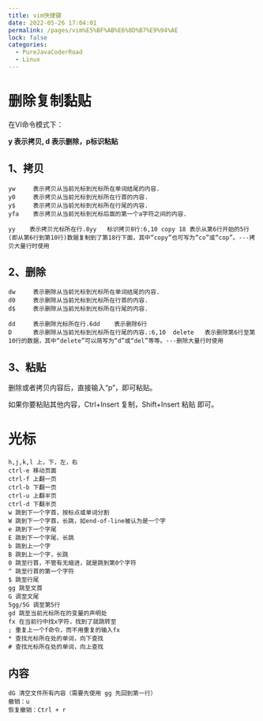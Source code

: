 ```yaml
---
title: vim快捷键
date: 2022-05-26 17:04:01
permalink: /pages/vim%E5%BF%AB%E6%8D%B7%E9%94%AE
lock: false
categories: 
  - PureJavaCoderRoad
  - Linux
---
```

# 删除复制黏贴

在VI命令模式下：

**y 表示拷贝, d 表示删除，p标识粘贴**

## 1、拷贝

```
yw     表示拷贝从当前光标到光标所在单词结尾的内容.
y0     表示拷贝从当前光标到光标所在行首的内容.
y$     表示拷贝从当前光标到光标所在行尾的内容.
yfa    表示拷贝从当前光标到光标后面的第一个a字符之间的内容.

yy    表示拷贝光标所在行.8yy   标识拷贝8行:6,10 copy 18 表示从第6行开始的5行(即从第6行到第10行)数据复制到了第18行下面，其中“copy”也可写为“co”或“cop”。---拷贝大量行时使用
```



## 2、删除

```
dw     表示删除从当前光标到光标所在单词结尾的内容.
d0     表示删除从当前光标到光标所在行首的内容.
d$     表示删除从当前光标到光标所在行尾的内容.

dd     表示删除光标所在行.6dd    表示删除6行
D      表示删除从当前光标到光标所在行尾的内容.:6,10  delete   表示删除第6行至第10行的数据，其中“delete”可以简写为“d”或“del”等等。---删除大量行时使用
```

## 3、粘贴

删除或者拷贝内容后，直接输入“p”，即可粘贴。

如果你要粘贴其他内容，Ctrl+Insert 复制，Shift+Insert 粘贴 即可。

# 光标

```
h,j,k,l 上，下，左，右
ctrl-e 移动页面
ctrl-f 上翻一页
ctrl-b 下翻一页
ctrl-u 上翻半页
ctrl-d 下翻半页
w 跳到下一个字首，按标点或单词分割
W 跳到下一个字首，长跳，如end-of-line被认为是一个字
e 跳到下一个字尾
E 跳到下一个字尾，长跳
b 跳到上一个字
B 跳到上一个字，长跳
0 跳至行首，不管有无缩进，就是跳到第0个字符
^ 跳至行首的第一个字符
$ 跳至行尾
gg 跳至文首
G 调至文尾
5gg/5G 调至第5行
gd 跳至当前光标所在的变量的声明处
fx 在当前行中找x字符，找到了就跳转至
; 重复上一个f命令，而不用重复的输入fx
* 查找光标所在处的单词，向下查找
# 查找光标所在处的单词，向上查找
```



## 内容

```
dG 清空文件所有内容（需要先使用 gg 先回到第一行）
撤销：u
恢复撤销：Ctrl + r
```

